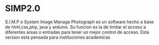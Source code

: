 # SIMP2.0
S.I.M.P o System Image Manage Photograph es un software hecho a base de html,css,php, java y arduino. Su funcion es la de limitar el acceso a diferentes areas o entradas para tener un mejor control de acceso. Esta version esta pensada para instituciones academicas
